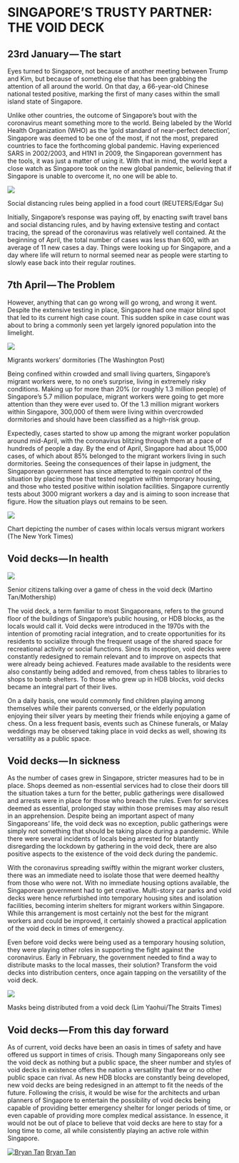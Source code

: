 SINGAPORE’S TRUSTY PARTNER: THE VOID DECK
===================

23rd January — The start
------------------------

Eyes turned to Singapore, not because of another meeting between Trump and Kim, but because of something else that has been grabbing the attention of all around the world. On that day, a 66-year-old Chinese national tested positive, marking the first of many cases within the small island state of Singapore.

Unlike other countries, the outcome of Singapore’s bout with the coronavirus meant something more to the world. Being labeled by the World Health Organization (WHO) as the ‘gold standard of near-perfect detection’, Singapore was deemed to be one of the most, if not the most, prepared countries to face the forthcoming global pandemic. Having experienced SARS in 2002/2003, and H1N1 in 2009, the Singaporean government has the tools, it was just a matter of using it. With that in mind, the world kept a close watch as Singapore took on the new global pandemic, believing that if Singapore is unable to overcome it, no one will be able to.

<img class="s t u ho ai" src="https://miro.medium.com/max/2560/1*vfzEba2QWwnCHLSiZgqAOA.jpeg"/>

Social distancing rules being applied in a food court (REUTERS/Edgar Su)

Initially, Singapore’s response was paying off, by enacting swift travel bans and social distancing rules, and by having extensive testing and contact tracing, the spread of the coronavirus was relatively well contained. At the beginning of April, the total number of cases was less than 600, with an average of 11 new cases a day. Things were looking up for Singapore, and a day where life will return to normal seemed near as people were starting to slowly ease back into their regular routines.

7th April — The Problem
-----------------------

However, anything that can go wrong will go wrong, and wrong it went. Despite the extensive testing in place, Singapore had one major blind spot that led to its current high case count. This sudden spike in case count was about to bring a commonly seen yet largely ignored population into the limelight.

<img class="s t u ho ai" src="https://miro.medium.com/max/2968/1*FLHSFxdDjwdQpGFrVOUDiQ.jpeg"/>

Migrants workers’ dormitories (The Washington Post)

Being confined within crowded and small living quarters, Singapore’s migrant workers were, to no one’s surprise, living in extremely risky conditions. Making up for more than 20% (or roughly 1.3 million people) of Singapore’s 5.7 million populace, migrant workers were going to get more attention than they were ever used to. Of the 1.3 million migrant workers within Singapore, 300,000 of them were living within overcrowded dormitories and should have been classified as a high-risk group.

Expectedly, cases started to show up among the migrant worker population around mid-April, with the coronavirus blitzing through them at a pace of hundreds of people a day. By the end of April, Singapore had about 15,000 cases, of which about 85% belonged to the migrant workers living in such dormitories. Seeing the consequences of their lapse in judgment, the Singaporean government has since attempted to regain control of the situation by placing those that tested negative within temporary housing, and those who tested positive within isolation facilities. Singapore currently tests about 3000 migrant workers a day and is aiming to soon increase that figure. How the situation plays out remains to be seen.

<img class="s t u ho ai" src="https://miro.medium.com/max/2588/1*YLCNigZh1FYlbTatchXQMw@2x.jpeg"/>

Chart depicting the number of cases within locals versus migrant workers (The New York Times)

Void decks — In health
----------------------

<img class="s t u ho ai" src="https://miro.medium.com/max/4320/1*oRogVzecHABg6YDKtuBRDA.jpeg"/>

Senior citizens talking over a game of chess in the void deck (Martino Tan/Mothership)

The void deck, a term familiar to most Singaporeans, refers to the ground floor of the buildings of Singapore’s public housing, or HDB blocks, as the locals would call it. Void decks were introduced in the 1970s with the intention of promoting racial integration, and to create opportunities for its residents to socialize through the frequent usage of the shared space for recreational activity or social functions. Since its inception, void decks were constantly redesigned to remain relevant and to improve on aspects that were already being achieved. Features made available to the residents were also constantly being added and removed, from chess tables to libraries to shops to bomb shelters. To those who grew up in HDB blocks, void decks became an integral part of their lives.

On a daily basis, one would commonly find children playing among themselves while their parents conversed, or the elderly population enjoying their silver years by meeting their friends while enjoying a game of chess. On a less frequent basis, events such as Chinese funerals, or Malay weddings may be observed taking place in void decks as well, showing its versatility as a public space.

Void decks — In sickness
------------------------

As the number of cases grew in Singapore, stricter measures had to be in place. Shops deemed as non-essential services had to close their doors till the situation takes a turn for the better, public gatherings were disallowed and arrests were in place for those who breach the rules. Even for services deemed as essential, prolonged stay within those premises may also result in an apprehension. Despite being an important aspect of many Singaporeans’ life, the void deck was no exception, public gatherings were simply not something that should be taking place during a pandemic. While there were several incidents of locals being arrested for blatantly disregarding the lockdown by gathering in the void deck, there are also positive aspects to the existence of the void deck during the pandemic.

With the coronavirus spreading swiftly within the migrant worker clusters, there was an immediate need to isolate those that were deemed healthy from those who were not. With no immediate housing options available, the Singaporean government had to get creative. Multi-story car parks and void decks were hence refurbished into temporary housing sites and isolation facilities, becoming interim shelters for migrant workers within Singapore. While this arrangement is most certainly not the best for the migrant workers and could be improved, it certainly showed a practical application of the void deck in times of emergency.

Even before void decks were being used as a temporary housing solution, they were playing other roles in supporting the fight against the coronavirus. Early in February, the government needed to find a way to distribute masks to the local masses, their solution? Transform the void decks into distribution centers, once again tapping on the versatility of the void deck.

<img class="s t u ho ai" src="https://miro.medium.com/max/2560/1*tdxDpO53-KXynkiwrGMrAQ.jpeg"/>

Masks being distributed from a void deck (Lim Yaohui/The Straits Times)

Void decks — From this day forward
----------------------------------

As of current, void decks have been an oasis in times of safety and have offered us support in times of crisis. Though many Singaporeans only see the void deck as nothing but a public space, the sheer number and styles of void decks in existence offers the nation a versatility that few or no other public space can rival. As new HDB blocks are constantly being developed, new void decks are being redesigned in an attempt to fit the needs of the future. Following the crisis, it would be wise for the architects and urban planners of Singapore to entertain the possibility of void decks being capable of providing better emergency shelter for longer periods of time, or even capable of providing more complex medical assistance. In essence, it would not be out of place to believe that void decks are here to stay for a long time to come, all while consistently playing an active role within Singapore.

[![Bryan Tan](https://miro.medium.com/fit/c/96/96/2*1WoEICExk10xRUh5GR_gtw.jpeg)](https://medium.com/@bryantjaywai?source=post_page-----15fde8ce8ca1----------------------)
[Bryan Tan](https://medium.com/@bryantjaywai?source=post_page-----15fde8ce8ca1----------------------)